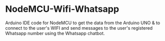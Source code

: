# NodeMCU-Wifi-Whatsapp
Arduino IDE code for NodeMCU to get the data from the Arduino UNO &amp; to connect to the user's WIFI and send messages to the user's registered Whatsapp number using the Whatsapp chatbot.
